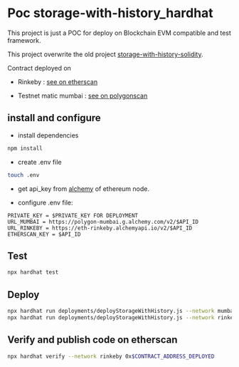 # Poc storage-with-history_hardhat 

This project is just a POC for deploy on Blockchain EVM compatible and test framework.

This project overwrite the old project [storage-with-history-solidity](https://github.com/thierryTrolle/storage-with-history-solidity).

Contract deployed on 

* Rinkeby : [see on etherscan](https://rinkeby.etherscan.io/address/0xF626c337e1f0E995bCB058F124F075E06f802172#code)

* Testnet matic mumbai : [see on polygonscan](https://mumbai.polygonscan.com/address/0x2e7fCc6744E574e1C76D1B37CC54872CdC018626#code)

## install and configure

* install dependencies
```sh
npm install
```

* create .env file 
```sh
touch .env 
```

* get api_key from [alchemy](https://www.alchemy.com/) of ethereum node.

* configure .env file:
```
PRIVATE_KEY = $PRIVATE_KEY FOR DEPLOYMENT 
URL_MUMBAI = https://polygon-mumbai.g.alchemy.com/v2/$API_ID
URL_RINKEBY = https://eth-rinkeby.alchemyapi.io/v2/$API_ID
ETHERSCAN_KEY = $API_ID
```

## Test
```sh
npx hardhat test
```

## Deploy
```sh
npx hardhat run deployments/deployStorageWithHistory.js --network mumbai
npx hardhat run deployments/deployStorageWithHistory.js --network rinkeby
```
## Verify and publish code on etherscan 
```sh
npx hardhat verify --network rinkeby 0x$CONTRACT_ADDRESS_DEPLOYED
```


